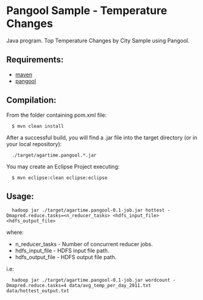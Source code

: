 Pangool Sample - Temperature Changes
====================================

Java program. Top Temperature Changes by City Sample using Pangool.

Requirements:
-------------
* [maven](http://maven.apache.org)
* [pangool](https://github.com/datasalt/pangool)

Compilation:
------------

From the folder containing pom.xml file:

      $ mvn clean install

After a successful build, you will find a .jar file into the target directory (or in your local repository):

      ./target/agartime.pangool.*.jar


You may create an Eclipse Project executing:

      $ mvn eclipse:clean eclipse:eclipse

Usage:
------

      hadoop jar ./target/agartime.pangool-0.1-job.jar hottest -Dmapred.reduce.tasks=<n_reducer_tasks> <hdfs_input_file> <hdfs_output_file>

where:
* n_reducer_tasks - Number of concurrent reducer jobs.
* hdfs_input_file - HDFS input file path.
* hdfs_output_file - HDFS output file path.

i.e:

      hadoop jar ./target/agartime.pangool-0.1-job.jar wordcount -Dmapred.reduce.tasks=4 data/avg_temp_per_day_2011.txt data/hottest_output.txt
